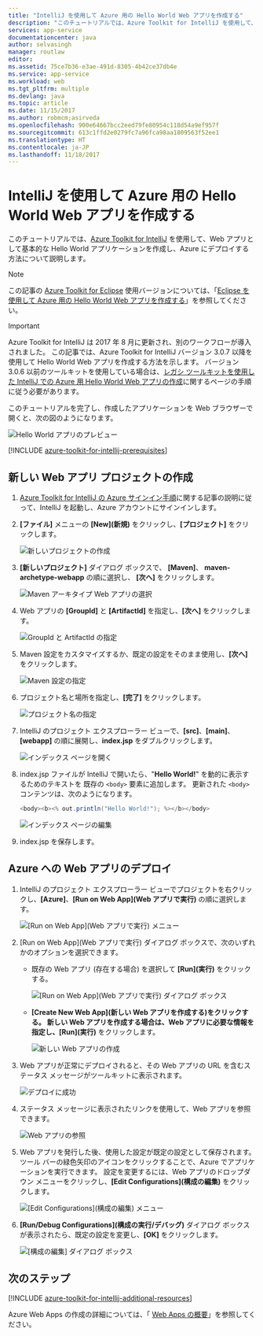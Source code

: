 ```yaml
---
title: "IntelliJ を使用して Azure 用の Hello World Web アプリを作成する"
description: "このチュートリアルでは、Azure Toolkit for IntelliJ を使用して、Azure 用の Hello World Web アプリを作成する方法について説明します。"
services: app-service
documentationcenter: java
author: selvasingh
manager: routlaw
editor: 
ms.assetid: 75ce7b36-e3ae-491d-8305-4b42ce37db4e
ms.service: app-service
ms.workload: web
ms.tgt_pltfrm: multiple
ms.devlang: java
ms.topic: article
ms.date: 11/15/2017
ms.author: robmcm;asirveda
ms.openlocfilehash: 900e64667bcc2eed79fe80954c118d54a9ef957f
ms.sourcegitcommit: 613c1ffd2e0279fc7a96fca98aa1809563f52ee1
ms.translationtype: HT
ms.contentlocale: ja-JP
ms.lasthandoff: 11/18/2017
---
```

# <a name="create-a-hello-world-web-app-for-azure-using-intellij"></a>IntelliJ を使用して Azure 用の Hello World Web アプリを作成する

このチュートリアルでは、[Azure Toolkit for IntelliJ] を使用して、Web アプリとして基本的な Hello World アプリケーションを作成し、Azure にデプロイする方法について説明します。

> [!NOTE]
>
> この記事の [Azure Toolkit for Eclipse] 使用バージョンについては、「[Eclipse を使用して Azure 用の Hello World Web アプリを作成する][eclipse-hello-world]」を参照してください。
>

> [!IMPORTANT]
> 
> Azure Toolkit for IntelliJ は 2017 年 8 月に更新され、別のワークフローが導入されました。 この記事では、Azure Toolkit for IntelliJ バージョン 3.0.7 以降を使用して Hello World Web アプリを作成する方法を示します。 バージョン 3.0.6 以前のツールキットを使用している場合は、[レガシ ツールキットを使用した IntelliJ での Azure 用 Hello World Web アプリの作成][Legacy Version]に関するページの手順に従う必要があります。
> 

このチュートリアルを完了し、作成したアプリケーションを Web ブラウザーで開くと、次の図のようになります。

![Hello World アプリのプレビュー][browse-web-app]

[!INCLUDE [azure-toolkit-for-intellij-prerequisites](../includes/azure-toolkit-for-intellij-prerequisites.md)]

## <a name="create-a-new-web-app-project"></a>新しい Web アプリ プロジェクトの作成

1. [Azure Toolkit for IntelliJ の Azure サインイン手順][intelliJ-sign-in-instructions]に関する記事の説明に従って、IntelliJ を起動し、Azure アカウントにサインインします。

1. **[ファイル]** メニューの **[New]\(新規\)** をクリックし、**[プロジェクト]** をクリックします。
   
   ![新しいプロジェクトの作成][file-new-project]

1. **[新しいプロジェクト]** ダイアログ ボックスで、 **[Maven]**、 **maven-archetype-webapp** の順に選択し、 **[次へ]** をクリックします。
   
   ![Maven アーキタイプ Web アプリの選択][maven-archetype-webapp]
   
1. Web アプリの **[GroupId]** と **[ArtifactId]** を指定し、**[次へ]** をクリックします。
   
   ![GroupId と ArtifactId の指定][groupid-and-artifactid]

1. Maven 設定をカスタマイズするか、既定の設定をそのまま使用し、**[次へ]** をクリックします。
   
   ![Maven 設定の指定][maven-options]

1. プロジェクト名と場所を指定し、**[完了]** をクリックします。
   
   ![プロジェクト名の指定][project-name]

1. IntelliJ のプロジェクト エクスプローラー ビューで、**[src]**、**[main]**、**[webapp]** の順に展開し、**index.jsp** をダブルクリックします。
   
   ![インデックス ページを開く][open-index-page]

1. index.jsp ファイルが IntelliJ で開いたら、"**Hello World!**" を動的に表示するためのテキストを 既存の `<body>` 要素に追加します。 更新された `<body>` コンテンツは、次のようになります。
   
   ```java
   <body><b><% out.println("Hello World!"); %></b></body>
   ``` 

   ![インデックス ページの編集][edit-index-page]

1. index.jsp を保存します。

## <a name="deploy-your-web-app-to-azure"></a>Azure への Web アプリのデプロイ

1. IntelliJ のプロジェクト エクスプローラー ビューでプロジェクトを右クリックし、**[Azure]**、**[Run on Web App]\(Web アプリで実行\)** の順に選択します。
   
   ![[Run on Web App]\(Web アプリで実行\) メニュー][run-on-web-app-menu]

1. [Run on Web App]\(Web アプリで実行\) ダイアログ ボックスで、次のいずれかのオプションを選択できます。

   * 既存の Web アプリ (存在する場合) を選択して **[Run]\(実行\)** をクリックする。

      ![[Run on Web App]\(Web アプリで実行\) ダイアログ ボックス][run-on-web-app-dialog]

   * **[Create New Web App]\(新しい Web アプリを作成する\)**をクリックする。 新しい Web アプリを作成する場合は、Web アプリに必要な情報を指定し、**[Run]\(実行\)** をクリックします。

      ![新しい Web アプリの作成][create-new-web-app-dialog]

1. Web アプリが正常にデプロイされると、その Web アプリの URL を含むステータス メッセージがツールキットに表示されます。

   ![デプロイに成功][successfully-deployed]

1. ステータス メッセージに表示されたリンクを使用して、Web アプリを参照できます。

   ![Web アプリの参照][browse-web-app]

1. Web アプリを発行した後、使用した設定が既定の設定として保存されます。ツール バーの緑色矢印のアイコンをクリックすることで、Azure でアプリケーションを実行できます。 設定を変更するには、Web アプリのドロップダウン メニューをクリックし、**[Edit Configurations]\(構成の編集\)** をクリックします。

   ![[Edit Configurations]\(構成の編集\) メニュー][edit-configuration-menu]

1. **[Run/Debug Configurations]\(構成の実行/デバッグ\)** ダイアログ ボックスが表示されたら、既定の設定を変更し、**[OK]** をクリックします。

   ![[構成の編集] ダイアログ ボックス][edit-configuration-dialog]

## <a name="next-steps"></a>次のステップ

[!INCLUDE [azure-toolkit-for-intellij-additional-resources](../includes/azure-toolkit-for-intellij-additional-resources.md)]

Azure Web Apps の作成の詳細については、「 [Web Apps の概要]」を参照してください。

<!-- URL List -->

[Azure Toolkit for IntelliJ]: azure-toolkit-for-intellij.md
[Azure Toolkit for Eclipse]: ../eclipse/azure-toolkit-for-eclipse.md
[eclipse-hello-world]: ../eclipse/azure-toolkit-for-eclipse-create-hello-world-web-app.md
[Web Apps の概要]: /azure/app-service/app-service-web-overview
[Apache Tomcat]: http://tomcat.apache.org/
[Jetty]: http://www.eclipse.org/jetty/
[Legacy Version]: azure-toolkit-for-intellij-create-hello-world-web-app-legacy-version.md
[intelliJ-sign-in-instructions]: azure-toolkit-for-intellij-sign-in-instructions.md

<!-- IMG List -->

[file-new-project]: ./media/azure-toolkit-for-intellij-create-hello-world-web-app/file-new-project.png
[maven-archetype-webapp]: ./media/azure-toolkit-for-intellij-create-hello-world-web-app/maven-archetype-webapp.png
[groupid-and-artifactid]: ./media/azure-toolkit-for-intellij-create-hello-world-web-app/groupid-and-artifactid.png
[maven-options]: ./media/azure-toolkit-for-intellij-create-hello-world-web-app/maven-options.png
[project-name]: ./media/azure-toolkit-for-intellij-create-hello-world-web-app/project-name.png
[open-index-page]: ./media/azure-toolkit-for-intellij-create-hello-world-web-app/open-index-page.png
[edit-index-page]: ./media/azure-toolkit-for-intellij-create-hello-world-web-app/edit-index-page.png
[run-on-web-app-menu]: ./media/azure-toolkit-for-intellij-create-hello-world-web-app/run-on-web-app-menu.png
[run-on-web-app-dialog]: ./media/azure-toolkit-for-intellij-create-hello-world-web-app/run-on-web-app-dialog.png
[create-new-web-app-dialog]: ./media/azure-toolkit-for-intellij-create-hello-world-web-app/create-new-web-app-dialog.png
[successfully-deployed]: ./media/azure-toolkit-for-intellij-create-hello-world-web-app/successfully-deployed.png
[browse-web-app]: ./media/azure-toolkit-for-intellij-create-hello-world-web-app/browse-web-app.png
[edit-configuration-menu]: ./media/azure-toolkit-for-intellij-create-hello-world-web-app/edit-configuration-menu.png
[edit-configuration-dialog]: ./media/azure-toolkit-for-intellij-create-hello-world-web-app/edit-configuration-dialog.png
